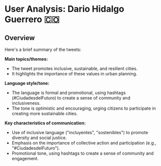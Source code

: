 # User Analysis: Dario Hidalgo Guerrero 🇨🇴

## Overview

Here's a brief summary of the tweets:

**Main topics/themes:**

* The tweet promotes inclusive, sustainable, and resilient cities.
* It highlights the importance of these values in urban planning.

**Language style/tone:**

* The language is formal and promotional, using hashtags (#CiudadesdelFuturo) to create a sense of community and inclusiveness.
* The tone is optimistic and encouraging, urging citizens to participate in creating more sustainable cities.

**Key characteristics of communication:**

* Use of inclusive language ("incluyentes", "sostenibles") to promote diversity and social justice.
* Emphasis on the importance of collective action and participation (e.g., "#CiudadesdelFuturo").
* Promotional tone, using hashtags to create a sense of community and engagement.
